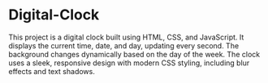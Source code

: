 # Digital-Clock
This project is a digital clock built using HTML, CSS, and JavaScript. It displays the current time, date, and day, updating every second. The background changes dynamically based on the day of the week. The clock uses a sleek, responsive design with modern CSS styling, including blur effects and text shadows.
